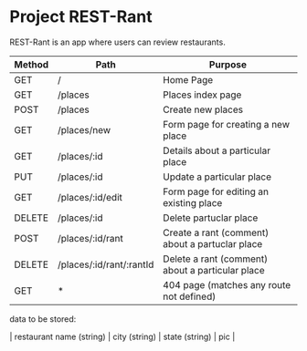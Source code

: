 # Project REST-Rant

REST-Rant is an app where users can review restaurants.

| Method | Path | Purpose |
| --- | --- | --- |
| GET | / | Home Page |
| GET | /places | Places index page |
| POST | /places | Create new places |
| GET | /places/new | Form page for creating a new place |
| GET | /places/:id | Details about a particular place |
| PUT | /places/:id | Update a particular place |
| GET | /places/:id/edit | Form page for editing an existing place |
| DELETE | /places/:id | Delete  partuclar place |
| POST | /places/:id/rant | Create a rant (comment) about a partuclar place |
| DELETE | /places/:id/rant/:rantId | Delete a rant (comment) about a particular place |
| GET | * | 404 page (matches any route not defined) |


data to be stored:

| restaurant name (string) | city (string) | state (string) | pic |
